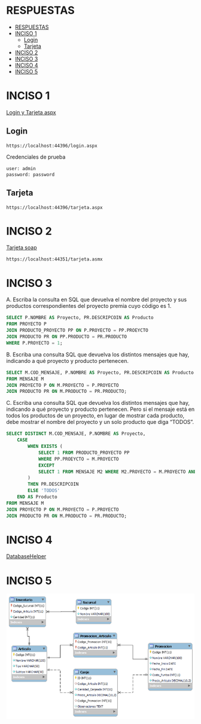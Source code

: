 #   RESPUESTAS

- [RESPUESTAS](#respuestas)
- [INCISO 1](#inciso-1)
  - [Login](#login)
  - [Tarjeta](#tarjeta)
- [INCISO 2](#inciso-2)
- [INCISO 3](#inciso-3)
- [INCISO 4](#inciso-4)
- [INCISO 5](#inciso-5)


#   INCISO 1

[Login y Tarjeta aspx](tarjetas_asp)

##  Login

    https://localhost:44396/login.aspx

Credenciales de prueba

    user: admin
    password: password

##  Tarjeta

    https://localhost:44396/tarjeta.aspx




#   INCISO 2

[Tarjeta soap](tarjeta_soap)

    https://localhost:44351/tarjeta.asmx

#   INCISO 3

A.  Escriba la consulta en SQL que devuelva el nombre del proyecto y sus productos correspondientes del proyecto premia cuyo código es 1.


```sql
SELECT P.NOMBRE AS Proyecto, PR.DESCRIPCOIN AS Producto
FROM PROYECTO P
JOIN PRODUCTO_PROYECTO PP ON P.PROYECTO = PP.PROEYCTO
JOIN PRODUCTO PR ON PP.PRODUCTO = PR.PRODUCTO
WHERE P.PROYECTO = 1;

```

B.	Escriba una consulta SQL que devuelva los distintos mensajes que hay, indicando a qué proyecto y producto pertenecen.


```sql
SELECT M.COD_MENSAJE, P.NOMBRE AS Proyecto, PR.DESCRIPCOIN AS Producto
FROM MENSAJE M
JOIN PROYECTO P ON M.PROYECTO = P.PROYECTO
JOIN PRODUCTO PR ON M.PRODUCTO = PR.PRODUCTO;

```

C.	Escriba una consulta SQL que devuelva los distintos mensajes que hay, indicando a qué proyecto y producto pertenecen. Pero si el mensaje está en todos los productos de un proyecto, en lugar de mostrar cada producto, debe mostrar el nombre del proyecto y un solo producto que diga “TODOS”.

```sql
SELECT DISTINCT M.COD_MENSAJE, P.NOMBRE AS Proyecto,
    CASE
        WHEN EXISTS (
            SELECT 1 FROM PRODUCTO_PROYECTO PP
            WHERE PP.PROEYCTO = M.PROYECTO
            EXCEPT
            SELECT 1 FROM MENSAJE M2 WHERE M2.PROYECTO = M.PROYECTO AND M2.PRODUCTO = M.PRODUCTO
        )
        THEN PR.DESCRIPCOIN
        ELSE 'TODOS'
    END AS Producto
FROM MENSAJE M
JOIN PROYECTO P ON M.PROYECTO = P.PROYECTO
JOIN PRODUCTO PR ON M.PRODUCTO = PR.PRODUCTO;
```

#   INCISO 4

[DatabaseHelper](tarjetas_asp/App_Data/DatabaseHelper.cs)

#   INCISO 5

![alt text](images/ER_canjePuntos.png)
